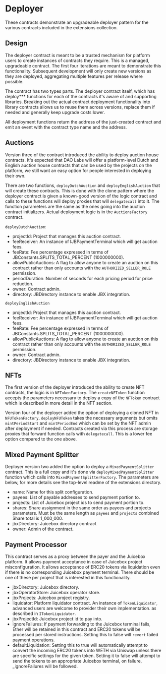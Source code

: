 # Deployer

These contracts demonstrate an upgradeable deployer pattern for the various contracts included in the extensions collection.

## Design

The deployer contract is meant to be a trusted mechanism for platform users to create instances of contracts they require. This is a managed, upgradeable contract. The first four iterations are meant to demonstrate this functionality. Subsequent development will only create new versions as they are deployed, aggregating multiple features per release where possible.

The contract has two types parts. The deployer contract itself, which has deploy*** functions for each of the contracts it's aware of and supporting libraries. Breaking out the actual contract deployment functionality into library contracts allows us to reuse them across versions, replace them if needed and generally keep upgrade costs lower.

All deployment functions return the address of the just-created contract and emit an event with the contract type name and the address.

## Auctions

Version three of the contract introduced the ability to deploy auction house contracts. It's expected that DAO Labs will offer a platform-level Dutch and English auction house contracts that can be used by the projects on the platform, we still want an easy option for people interested in deploying their own.

There are two functions, `deployDutchAuction` and `deployEnglishAuction` that will create these contracts. This is done with the clone pattern where the deployer contract is given a known-good version of the logic contract and calls to these functions will deploy proxies that will `delegatecall` into it. The function parameters are the same as the ones going into the auction contract initializers. Actual deployment logic is in the `AuctionsFactory` contract.

`deployDutchAuction`:

- projectId: Project that manages this auction contract.
- feeReceiver: An instance of IJBPaymentTerminal which will get auction fees.
- feeRate: Fee percentage expressed in terms of JBConstants.SPLITS_TOTAL_PERCENT (1000000000).
- allowPublicAuctions: A flag to allow anyone to create an auction on this contract rather than only accounts with the `AUTHORIZED_SELLER_ROLE` permission.
- periodDuration: Number of seconds for each pricing period for price reduction.
- owner: Contract admin.
- directory: JBDirectory instance to enable JBX integration.

`deployEnglishAuction`

- projectId: Project that manages this auction contract.
- feeReceiver: An instance of IJBPaymentTerminal which will get auction fees.
- feeRate: Fee percentage expressed in terms of JBConstants.SPLITS_TOTAL_PERCENT (1000000000).
- allowPublicAuctions: A flag to allow anyone to create an auction on this contract rather than only accounts with the `AUTHORIZED_SELLER_ROLE` permission.
- owner: Contract admin.
- directory: JBDirectory instance to enable JBX integration.

## NFTs

The first version of the deployer introduced the ability to create NFT contracts, the logic is in `NFTokenFactory`. The `createNFToken` function accepts the parameters necessary to deploy a copy of the `NFToken` contract which is described in more detail in the NFT section.

Version four of the deployer added the option of deploying a cloned NFT in `NFUTokenFactory`. `deployNFUToken` takes the necessary arguments but omits `mintPeriodStart` and `mintPeriodEnd` which can be set by the NFT admin after deployment if needed. Contracts created via this process are storage proxies that forward function calls with `delegatecall`. This is a lower fee option compared to the one above.

## Mixed Payment Splitter

Deployer version two added the option to deploy a `MixedPaymentSplitter` contract. This is a full copy and it's done via `deployMixedPaymentSplitter` function which calls into `MixedPaymentSplitterFactory`. The parameters are below, for more details see the top-level readme of the extensions directory.

- name: Name for this split configuration.
- payees: List of payable addresses to send payment portion to.
- projects: List of Juicebox project ids to send payment portion to.
- shares: Share assignment in the same order as payees and projects parameters. Must be the same length as `payees` and `projects` combined Share total is 1_000_000.
- jbxDirectory: Juicebox directory contract
- owner: Admin of the contract.

## Payment Processor

This contract serves as a proxy between the payer and the Juicebox platform. It allows payment acceptance in case of Juicebox project misconfiguration. It allows acceptance of ERC20 tokens via liquidation even if there is no corresponding Juicebox payment terminal. There should be one of these per project that is interested in this functionality.

- jbxDirectory: Juicebox directory.
- jbxOperatorStore: Juicebox operator store.
- jbxProjects: Juicebox project registry.
- liquidator: Platform liquidator contract. An instance of `TokenLiquidator`, advanced users are welcome to provider their own implementation. as described in `ITokenLiquidator`.
- jbxProjectId: Juicebox project id to pay into.
- ignoreFailures: If payment forwarding to the Juicebox terminal fails, Ether will be retained in this contract and ERC20 tokens will be processed per stored instructions. Setting this to false will `revert` failed payment operations.
- defaultLiquidation: Setting this to true will automatically attempt to convert the incoming ERC20 tokens into WETH via Uniswap unless there are specific settings for the given token. Setting it to false will attempt to send the tokens to an appropriate Juicebox terminal, on failure, _ignoreFailures will be followed.
